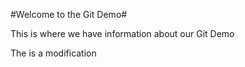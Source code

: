 #Welcome to the Git Demo#

This is where we have information about our Git Demo

The is a modification